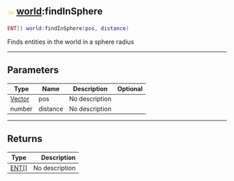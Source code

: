 ## ![shared](.gitbook/assets/shared.png) [world](./readme/world/README.md):findInSphere

```lua
ENT[] world:findInSphere(pos, distance)
```

Finds entities in the world in a sphere radius

------
## Parameters

| Type   | Name | Description | Optional |
| ------ | ---- | ----------- | -------: |
| [Vector](./readme/Vector/README.md) | pos | No description |  |
| number | distance | No description |  |


------
## Returns

| Type   | Description |
| ------ | ----------: |
| [ENT[]](./readme/ENT[]/README.md) | No description |

